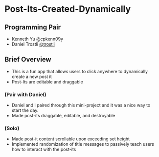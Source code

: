 Post-Its-Created-Dynamically
============================
## Programming Pair
* Kenneth Yu [@cpkenn09y](https://github.com/cpkenn09y)
* Daniel Trostli [@trostli](https://github.com/trostli)

## Brief Overview
* This is a fun app that allows users to click anywhere to dynamically create a new post it
* Post-Its are editable and draggable

### (Pair with Daniel)
* Daniel and I paired through this mini-project and it was a nice way to start the day.
* Made post-its draggable, editable, and destroyable

### (Solo)
* Made post-it content scrollable upon exceeding set height
* Implemented randomization of title messages to passively teach users how to interact with the post-its
